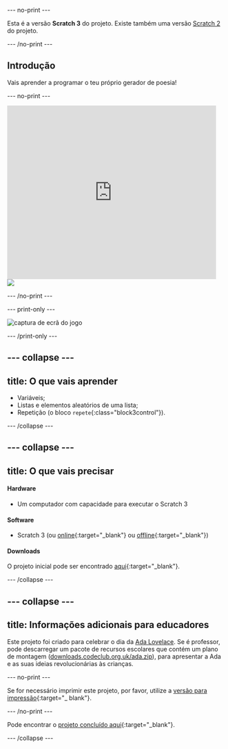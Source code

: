 \--- no-print \---

Esta é a versão **Scratch 3** do projeto. Existe também uma versão [Scratch 2](https://projects.raspberrypi.org/en/projects/poetry-generator-scratch2) do projeto.

\--- /no-print \---

## Introdução

Vais aprender a programar o teu próprio gerador de poesia!

\--- no-print \---

<div class="scratch-preview">
  <iframe allowtransparency="true" width="485" height="402" src="https://scratch.mit.edu/projects/embed/77844926/?autostart=false" frameborder="0" scrolling="no"></iframe>
  <img src="images/poetry-final.png">
</div>

\--- /no-print \---

\--- print-only \---

![captura de ecrã do jogo](images/poetry-final.png)

\--- /print-only \---

## \--- collapse \---

## title: O que vais aprender

+ Variáveis;
+ Listas e elementos aleatórios de uma lista;
+ Repetição (o bloco `repete`{:class="block3control"}).

\--- /collapse \---

## \--- collapse \---

## title: O que vais precisar

#### Hardware

+ Um computador com capacidade para executar o Scratch 3

#### Software

+ Scratch 3 (ou [online](https://rpf.io/scratchon){:target="_blank"} ou [offline](https://rpf.io/scratchoff){:target="_blank"})

#### Downloads

O projeto inicial pode ser encontrado [aqui](https://rpf.io/p/pt-PT/poetry-generator-go){:target="_blank"}.

\--- /collapse \---

## \--- collapse \---

## title: Informações adicionais para educadores

Este projeto foi criado para celebrar o dia da [Ada Lovelace](https://findingada.com). Se é professor, pode descarregar um pacote de recursos escolares que contém um plano de montagem ([downloads.codeclub.org.uk/ada.zip](http://downloads.codeclub.org.uk/ada.zip)), para apresentar a Ada e as suas ideias revolucionárias às crianças.

\--- no-print \---

Se for necessário imprimir este projeto, por favor, utilize a [versão para impressão](https://projects.raspberrypi.org/en/projects/poetry-generator/print){:target="_ blank"}.

\--- /no-print \---

Pode encontrar o [projeto concluído aqui](https://rpf.io/p/pt-PT/poetry-generator-get){:target="_blank"}.

\--- /collapse \---